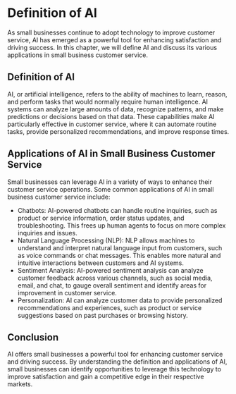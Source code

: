 Definition of AI
=================================================================================

As small businesses continue to adopt technology to improve customer service, AI has emerged as a powerful tool for enhancing satisfaction and driving success. In this chapter, we will define AI and discuss its various applications in small business customer service.

Definition of AI
----------------

AI, or artificial intelligence, refers to the ability of machines to learn, reason, and perform tasks that would normally require human intelligence. AI systems can analyze large amounts of data, recognize patterns, and make predictions or decisions based on that data. These capabilities make AI particularly effective in customer service, where it can automate routine tasks, provide personalized recommendations, and improve response times.

Applications of AI in Small Business Customer Service
-----------------------------------------------------

Small businesses can leverage AI in a variety of ways to enhance their customer service operations. Some common applications of AI in small business customer service include:

* Chatbots: AI-powered chatbots can handle routine inquiries, such as product or service information, order status updates, and troubleshooting. This frees up human agents to focus on more complex inquiries and issues.
* Natural Language Processing (NLP): NLP allows machines to understand and interpret natural language input from customers, such as voice commands or chat messages. This enables more natural and intuitive interactions between customers and AI systems.
* Sentiment Analysis: AI-powered sentiment analysis can analyze customer feedback across various channels, such as social media, email, and chat, to gauge overall sentiment and identify areas for improvement in customer service.
* Personalization: AI can analyze customer data to provide personalized recommendations and experiences, such as product or service suggestions based on past purchases or browsing history.

Conclusion
----------

AI offers small businesses a powerful tool for enhancing customer service and driving success. By understanding the definition and applications of AI, small businesses can identify opportunities to leverage this technology to improve satisfaction and gain a competitive edge in their respective markets.
